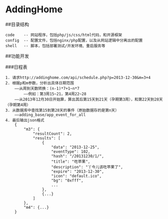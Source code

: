 AddingHome
==========

##目录结构

    code    -- 网站程序，包括php/js/css/html代码，和开源框架
    config  -- 配置文件，包括nginx/php配置，以及从网站逻辑中分离出的配置
    shell   -- 脚本，包括部署测试/开发环境、重启服务等

##功能开发

###日程表

    1. 请求http://addinghome.com/api/schedule.php?p=2013-12-30&m=3+4
    2. 根据p和m参数，分析出具体日期范围
        ——从周到天数转换：(n-1)*7+1~n*7
            ——例如：第3周15~21，第4周22~28
        ——从2013年12月30日开始算，算出其后第15天到21天（孕期第3周），和第22天到28天（孕期第4周）
    3. 从数据库中查找第15到第28天的事件（原始数据存的是第n天）
        ——adding_base/app_event_for_all
    4. 最后输出json格式
        {
        	"m3": {
        		"resultCount": 2,
        		"results": [
        			{
        				"data": "2013-12-25",
        				"eventType": 102,
        				"hash": "/20131230/1/",
                        "title": "吃苹果",
        				"description": "丫今儿该吃苹果了",
        				"expire": "2013-12-30",
        				"icon": "default.ico",
        				"bg": "0xfff",
        				...
        			},
        			{...}
        		]
        	},
        	"m4": {...}
        }
